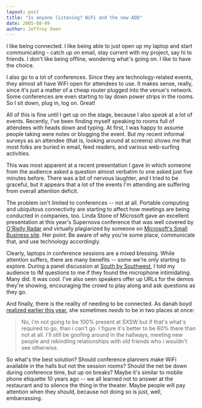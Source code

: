 ```yaml
---
layout: post
title: "Is anyone listening? WiFi and the new ADD"
date: 2005-08-09
author: Jeffrey Veen
---
```

I like being connected. I like being able to just open up my laptop and start communicating - catch up on email, stay current with my project, say hi to friends. I don't like being offline, wondering what's going on. I like to have the choice.

I also go to a lot of conferences. Since they are technology-related events, they almost all have WiFi open for attendees to use. It makes sense, really, since it's just a matter of a cheap router plugged into the venue's network. Some conferences are even starting to lay down power strips in the rooms. So I sit down, plug in, log on. Great!

All of this is fine until I get up on the stage, because I also <em>speak</em> at a lot of events. Recently, I've been finding myself speaking to rooms full of attendees with heads down and typing. At first, I was happy to assume people taking were notes or blogging the event. But my recent informal surveys as an attendee (that is, looking around at screens) shows me that most folks are buried in email, feed readers, and various web-surfing activities.

This was most apparent at a recent presentation I gave in which someone from the audience asked a question almost verbatim to one asked just five minutes before. There was a bit of nervous laughter, and I tried to be graceful, but it appears that a lot of the events I'm attending are suffering from overall attention deficit.

The problem isn't limited to conferences -- not at all. Portable computing and ubiquitous connectivity are starting to affect how meetings are being conducted in companies, too. Linda Stone of Microsoft gave an excellent presentation at this year's Supernova conference that was well covered by <a href="http://radar.oreilly.com/archives/2005/06/supernova_2005_2.html">O'Rielly Radar</a> and virtually plagiarized by someone on <a href="http://www.microsoft.com/smallbusiness/resources/technology/hardware/7_rules_for_using_laptops_in_meetings.mspx">Microsoft's Small Business site</a>. Her point: Be aware of why you're some place, communicate that, and use technology accordingly.

Clearly, laptops in conference sessions are a mixed blessing. While attention suffers, there are many benefits -- some we're only starting to explore. During a panel discussion at <a href="http://2005.sxsw.com/">South by Southwest</a>, I told my audience to IM questions to me if they found the microphone intimidating. Many did. It was cool. I've also seen speakers offer up URLs for the demos they're showing, encouraging the crowd to play along and ask questions as they go.

And finally, there is the reality of needing to be connected. As danah boyd <a href="http://www.zephoria.org/thoughts/archives/2005/03/08/fuck_the_sxsw_etiquette_guide.html">realized earlier this year</a>, she sometimes <em>needs</em> to be in two places at once:

<blockquote>No, i'm not going to be 100% present at SXSW but if that's what's required to go, than i can't go. I figure it's better to be 60% there than not at all. I'll still be goofing around in the hallways, meeting new people and rekindling relationships with old friends who i wouldn't see otherwise. </blockquote>

So what's the best solution? Should conference planners make WiFi available in the halls but not the session rooms? Should the net be down during conference time, but up on breaks? Maybe it's similar to mobile phone etiquette 10 years ago -- we all learned not to answer at the restaurant and to silence the thing in the theater. Maybe people will pay attention when they should, because not doing so is just, well, embarrassing.
